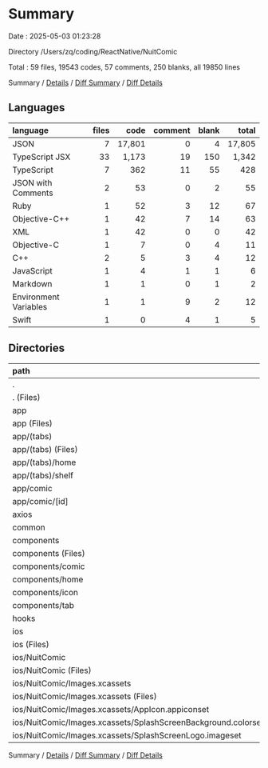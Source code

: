 # Summary

Date : 2025-05-03 01:23:28

Directory /Users/zq/coding/ReactNative/NuitComic

Total : 59 files,  19543 codes, 57 comments, 250 blanks, all 19850 lines

Summary / [Details](details.md) / [Diff Summary](diff.md) / [Diff Details](diff-details.md)

## Languages
| language | files | code | comment | blank | total |
| :--- | ---: | ---: | ---: | ---: | ---: |
| JSON | 7 | 17,801 | 0 | 4 | 17,805 |
| TypeScript JSX | 33 | 1,173 | 19 | 150 | 1,342 |
| TypeScript | 7 | 362 | 11 | 55 | 428 |
| JSON with Comments | 2 | 53 | 0 | 2 | 55 |
| Ruby | 1 | 52 | 3 | 12 | 67 |
| Objective-C++ | 1 | 42 | 7 | 14 | 63 |
| XML | 1 | 42 | 0 | 0 | 42 |
| Objective-C | 1 | 7 | 0 | 4 | 11 |
| C++ | 2 | 5 | 3 | 4 | 12 |
| JavaScript | 1 | 4 | 1 | 1 | 6 |
| Markdown | 1 | 1 | 0 | 1 | 2 |
| Environment Variables | 1 | 1 | 9 | 2 | 12 |
| Swift | 1 | 0 | 4 | 1 | 5 |

## Directories
| path | files | code | comment | blank | total |
| :--- | ---: | ---: | ---: | ---: | ---: |
| . | 59 | 19,543 | 57 | 250 | 19,850 |
| . (Files) | 6 | 17,791 | 1 | 6 | 17,798 |
| app | 15 | 401 | 6 | 65 | 472 |
| app (Files) | 3 | 48 | 0 | 8 | 56 |
| app/(tabs) | 11 | 222 | 0 | 43 | 265 |
| app/(tabs) (Files) | 1 | 41 | 0 | 3 | 44 |
| app/(tabs)/home | 8 | 161 | 0 | 35 | 196 |
| app/(tabs)/shelf | 2 | 20 | 0 | 5 | 25 |
| app/comic | 1 | 131 | 6 | 14 | 151 |
| app/comic/[id] | 1 | 131 | 6 | 14 | 151 |
| axios | 1 | 205 | 9 | 29 | 243 |
| common | 3 | 108 | 2 | 13 | 123 |
| components | 18 | 772 | 13 | 85 | 870 |
| components (Files) | 5 | 252 | 1 | 25 | 278 |
| components/comic | 6 | 235 | 0 | 33 | 268 |
| components/home | 3 | 187 | 0 | 17 | 204 |
| components/icon | 2 | 86 | 9 | 7 | 102 |
| components/tab | 2 | 12 | 3 | 3 | 18 |
| hooks | 3 | 49 | 0 | 13 | 62 |
| ios | 13 | 217 | 26 | 39 | 282 |
| ios (Files) | 3 | 58 | 12 | 15 | 85 |
| ios/NuitComic | 10 | 159 | 14 | 24 | 197 |
| ios/NuitComic (Files) | 6 | 96 | 14 | 23 | 133 |
| ios/NuitComic/Images.xcassets | 4 | 63 | 0 | 1 | 64 |
| ios/NuitComic/Images.xcassets (Files) | 1 | 6 | 0 | 1 | 7 |
| ios/NuitComic/Images.xcassets/AppIcon.appiconset | 1 | 14 | 0 | 0 | 14 |
| ios/NuitComic/Images.xcassets/SplashScreenBackground.colorset | 1 | 20 | 0 | 0 | 20 |
| ios/NuitComic/Images.xcassets/SplashScreenLogo.imageset | 1 | 23 | 0 | 0 | 23 |

Summary / [Details](details.md) / [Diff Summary](diff.md) / [Diff Details](diff-details.md)